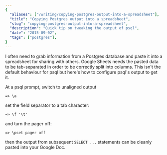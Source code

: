 ```yaml
---
{
  "aliases": ["/writing/copying-postgres-output-into-a-spreadsheet"],
  "title": "Copying Postgres output into a spreadsheet",
  "slug": "copying-postgres-output-into-a-spreadsheet",
  "description": "Quick tip on tweaking the output of psql",
  "date": "2015-09-02",
  "tags": ["postgres"],
}
---
```


I often need to grab information from a Postgres database and paste it into a
spreadsheet for sharing with others. Google Sheets needs the pasted data to be
tab-separated in order to be correctly split into columns. This isn't the
default behaviour for psql but here's how to configure psql's output to get it.

At a psql prompt, switch to unaligned output

```postgres
=> \a
```

set the field separator to a tab character:

```postgres
=> \f '\t'
```

and turn the pager off:

```postgres
=> \pset pager off
```

then the output from subsequent `SELECT ...` statements can be cleanly pasted
into your Google Doc.
